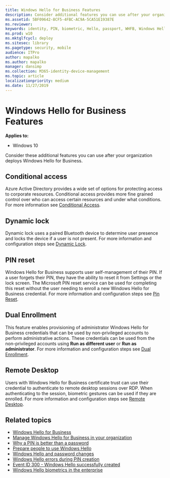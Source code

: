 ```yaml
---
title: Windows Hello for Business Features
description: Consider additional features you can use after your organization deploys Windows Hello for Business. 
ms.assetid: 5BF09642-8CF5-4FBC-AC9A-5CA51E19387E
ms.reviewer: 
keywords: identity, PIN, biometric, Hello, passport, WHFB, Windows Hello, PIN Reset, Dynamic Lock, Multifactor Unlock, Forgot PIN, Privileged credentials
ms.prod: w10
ms.mktglfcycl: deploy
ms.sitesec: library
ms.pagetype: security, mobile
audience: ITPro
author: mapalko
ms.author: mapalko
manager: dansimp
ms.collection: M365-identity-device-management
ms.topic: article
localizationpriority: medium
ms.date: 11/27/2019
---
```

# Windows Hello for Business Features

**Applies to:**

- Windows 10

Consider these additional features you can use after your organization deploys Windows Hello for Business.

## Conditional access

Azure Active Directory provides a wide set of options for protecting access to corporate resources. Conditional access provides more fine grained control over who can access certain resources and under what conditions. For more information see [Conditional Access](hello-feature-conditional-access.md).

## Dynamic lock

Dynamic lock uses a paired Bluetooth device to determine user presence and locks the device if a user is not present. For more information and configuration steps see [Dynamic Lock](hello-feature-dynamic-lock.md). 

## PIN reset

Windows Hello for Business supports user self-management of their PIN. If a user forgets their PIN, they have the ability to reset it from Settings or the lock screen. The Microsoft PIN reset service can be used for completing this reset without the user needing to enroll a new Windows Hello for Business credential. For more information and configuration steps see [Pin Reset](hello-feature-pin-reset.md).

## Dual Enrollment

This feature enables provisioning of administrator Windows Hello for Business credentials that can be used by non-privileged accounts to perform administrative actions. These credentials can be used from the non-privileged accounts using **Run as different user** or **Run as administrator**. For more information and configuration steps see [Dual Enrollment](hello-feature-dual-enrollment.md).

## Remote Desktop

Users with Windows Hello for Business certificate trust can use their credential to authenticate to remote desktop sessions over RDP. When authenticating to the session, biometric gestures can be used if they are enrolled. For more information and configuration steps see [Remote Desktop](hello-feature-remote-desktop.md).

## Related topics

- [Windows Hello for Business](hello-identity-verification.md)
- [Manage Windows Hello for Business in your organization](hello-manage-in-organization.md)
- [Why a PIN is better than a password](hello-why-pin-is-better-than-password.md)
- [Prepare people to use Windows Hello](hello-prepare-people-to-use.md)
- [Windows Hello and password changes](hello-and-password-changes.md)
- [Windows Hello errors during PIN creation](hello-errors-during-pin-creation.md)
- [Event ID 300 - Windows Hello successfully created](hello-event-300.md)
- [Windows Hello biometrics in the enterprise](hello-biometrics-in-enterprise.md)
